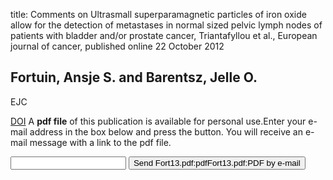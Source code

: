 title: Comments on Ultrasmall superparamagnetic particles of iron oxide allow for the detection of metastases in normal sized pelvic lymph nodes of patients with bladder and/or prostate cancer, Triantafyllou et al., European journal of cancer, published online 22 October 2012

## Fortuin, Ansje S. and Barentsz, Jelle O.
EJC

<a href="https://doi.org/10.1016/j.ejca.2013.01.023">DOI</a>
A <b>pdf file</b> of this publication is available for personal use.Enter your e-mail address in the box below and press the button. You will receive an e-mail message with a link to the pdf file.
<form action="sender.php">  <input type="text" name="email">  <input type="submit" value="Send Fort13.pdf:pdfFort13.pdf:PDF by e-mail"></form>